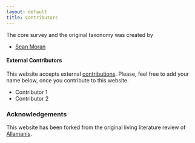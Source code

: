 ```yaml
---
layout: default
title: Contributors
---
```

The core survey and the original taxonomy was created by

* [Sean Moran](http://www.seanjmoran.com)

#### External Contributors
This website accepts external [contributions](/contributing.html).
Please, feel free to add your name below, once you contribute to this
website.

* Contributor 1
* Contributor 2


### Acknowledgements

This website has been forked from the original living literature review of [Allamanis](https://ml4code.github.io).
